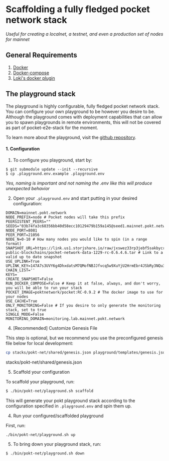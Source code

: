 # Scaffolding a fully fledged pocket network stack

_Useful for creating a localnet, a testnet, and even a production set of nodes for mainnet_

## **General Requirements**

1. [Docker](https://docker.io)
2. [Docker-compose](https://docs.docker.com/compose/)
3. [Loki's docker plugin](https://grafana.com/docs/loki/latest/clients/docker-driver/)

## The playground stack

The playground is highly configurable, fully fledged pocket network stack.
You can configure your own playground to be however you desire to be. Although the playground comes with deployment capabilities that can allow you to spawn playgrounds in remote environments, this will not be covered as part of pocket-e2e-stack for the moment.

To learn more about the playground, visit the [github repository](https://github.com/pokt-network/playground).

#### 1. Configuration

1. To configure you playground, start by:

```
$ git submodule update --init --recursive
$ cp .playground.env.example .playground.env
```

_Yes, naming is important and not naming the .env like this will produce unexpected behavior_

2. Open your `.playground.env` and start putting in your desired configuration:

```
DOMAIN=mainnet.pokt.network
NODE_PREFIX=node # Pocket nodes will take this prefix
PEERSISTENT_PEERS=""
SEEDS="03b74fa3c68356bb40d58ecc10129479b159a145@seed1.mainnet.pokt.network:20656,64c91701ea98440bc3674fdb9a99311461cdfd6f@seed2.mainnet.pokt.network:21061,0057ee693f3ce332c4ffcb499ede024c586ae37b@seed3.mainnet.pokt.network:22856"
NODE_PORT=8081
PEER_PORT=21056
NODE_N=0-10 # How many nodes you would like to spin (in a range format)
SNAPSHOT_URL=https://link.us1.storjshare.io/raw/jxswez33rp3jebf5sakbycrkksya/pocket-public-blockchains/pocket-network-data-1229-rc-0.6.4.6.tar # Link to a valid up to date snapshot
USE_UPLINK=True
UPLINK_KEY=147A7s3UVY6g4DhxdatsM7QMofNBJJfvcq5w9XuYjU2HrmEbr4JSbRy3NQu3mijqk7T8in1PYEAdcf11dd5yhJ4eDAn4UMppBgqcN49f2tHVcGhRV2McpvyTm4U22uXH35h14JA1YXiGdUFDss7ThTnFnPYY8uRTxmtG2UrdW9LZkmuJysNF1sU8anEGcZnGQuYWViAzVx2VwtYTrYQE5CXPQotB2rnGwFaUY9vVeTCKFC8yiwZLHxhPJdZaexrZPbBTaf1xvmuyarMchkxvbn8K7pLXfw7n2xGArJavvRK86Nj1SrRr5ws9ku9i24WbGddKWz4SNaZgUH63Wm65yK8m91kgeHLDhhhR
CHAIN_LIST=''
KEYS=
CREATE_SNAPSHOT=False
RUN_DOCKER_COMPOSE=False # Keep it at false, always, and don't worry, you will be able to run your stack
POCKET_IMAGE=poktnetwork/pocket:RC-0.9.2 # The docker image to use for your nodes
USE_CACHE=True
ONLY_MONITORING=False # If you desire to only generate the monitoring stack, set to true
SINGLE_MODE=False
MONITORING_DOMAIN=monitoring.lab.mainnet.pokt.network
```

4. [Recommended] Customize Genesis File

This step is optional, but we recommend you use the preconfigured genesis file below for local development:

```bash
cp stacks/pokt-net/shared/genesis.json playground/templates/genesis.json
```

stacks/pokt-net/shared/genesis.json

5. Scaffold your configuration

To scaffold your playground, run:

```bash
$ ./bin/pokt-net/playground.sh scaffold
```

This will generate your pokt playground stack according to the configuration specified in `.playground.env` and spin them up.

4. Run your configured/scaffolded playground

First, run:

```bash
./bin/pokt-net/playground.sh up
```

5. To bring down your playground stack, run:

```bash
$ ./bin/pokt-net/playground.sh down
```

